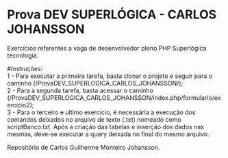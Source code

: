 # Prova DEV SUPERLÓGICA - CARLOS JOHANSSON

Exercícios referentes a vaga de desenvolvedor pleno PHP Superlógica tecnologia. </br>

#Instruções: </br>
1 - Para executar a primeira tarefa, basta clonar o projeto e seguir para o caminho (/ProvaDEV_SUPERLOGICA_CARLOS_JOHANSSON/); </br>
2 - Para a segunda tarefa, basta acessar o caminho (/ProvaDEV_SUPERLOGICA_CARLOS_JOHANSSON/index.php/formulario/exercicio2); </br>
3 - Para o terceiro e ultimo exercicio, é necessária a execução dos comandos deixados no arquivo de texto (.txt) nomeado como scriptBanco.txt. Após a criação das tabelas e inserção dos dados nas mesmas, deve-se executar a query deixada no final do mesmo arquivo. </br>

Repositório de Carlos Guilherme Monteiro Johansson.
